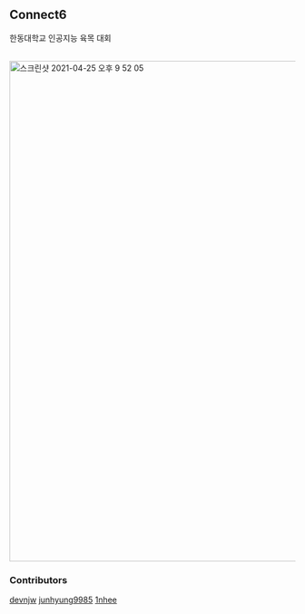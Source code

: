 ## Connect6

한동대학교 인공지능 육목 대회

<br>

<img width="883" alt="스크린샷 2021-04-25 오후 9 52 05" src="https://user-images.githubusercontent.com/48133047/115994078-81111500-a610-11eb-97a8-2a02eb7da3c0.png">

### Contributors

[devnjw](https://github.com/devnjw)
[junhyung9985](https://github.com/junhyung9985)
[1nhee](https://github.com/1nhee)
